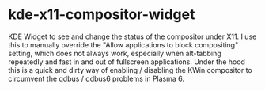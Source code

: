 # kde-x11-compositor-widget

KDE Widget to see and change the status of the compositor under X11. I use this to manually override the "Allow applications to block compositing" setting, which does not always work, especially when alt-tabbing repeatedly and fast in and out of fullscreen applications.
Under the hood this is a quick and dirty way of enabling / disabling the KWin compositor to circumvent the qdbus / qdbus6 problems in Plasma 6. 
